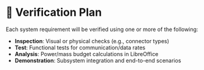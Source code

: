 # 🔢 Verification Plan

Each system requirement will be verified using one or more of the following:

- **Inspection**: Visual or physical checks (e.g., connector types)
- **Test**: Functional tests for communication/data rates
- **Analysis**: Power/mass budget calculations in LibreOffice
- **Demonstration**: Subsystem integration and end-to-end scenarios
